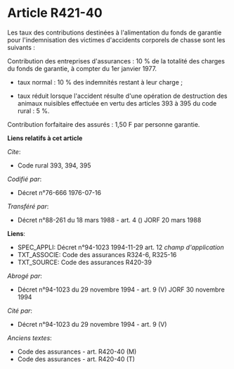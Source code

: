 # Article R421-40

Les taux des contributions destinées à l'alimentation du fonds de garantie pour l'indemnisation des victimes d'accidents
corporels de chasse sont les suivants :

Contribution des entreprises d'assurances : 10 % de la totalité des charges du fonds de garantie, à compter du 1er janvier
1977.

- taux normal : 10 % des indemnités restant à leur charge ;

- taux réduit lorsque l'accident résulte d'une opération de destruction des animaux nuisibles effectuée en vertu des articles
393 à 395 du code rural : 5 %.

Contribution forfaitaire des assurés : 1,50 F par personne garantie.

**Liens relatifs à cet article**

_Cite_:

  - Code rural 393, 394, 395

_Codifié par_:

  - Décret n°76-666 1976-07-16

_Transféré par_:

  - Décret n°88-261 du 18 mars 1988 - art. 4 () JORF 20 mars 1988

**Liens**:

  - SPEC_APPLI: Décret n°94-1023 1994-11-29 art. 12 *champ d'application*
  - TXT_ASSOCIE: Code des assurances R324-6, R325-16
  - TXT_SOURCE: Code des assurances R420-39

_Abrogé par_:

  - Décret n°94-1023 du 29 novembre 1994 - art. 9 (V) JORF 30 novembre 1994

_Cité par_:

  - Décret n°94-1023 du 29 novembre 1994 - art. 9 (V)

_Anciens textes_:

  - Code des assurances - art. R420-40 (M)
  - Code des assurances - art. R420-40 (T)
